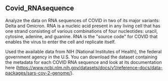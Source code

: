 ## Covid_RNAsequence

Analyze the data on RNA sequences of COVID in two of its major variants: Delta and Omicron. RNA is a nucleic acid present in any living cell that has one strand consisting of various combinations of four nucleotides: uracil, cytosine, adenine, and guanine. RNA is the "source code" for COVID that enables the virus to enter the cell and replicate itself.

Used the available data from NIH (National Institutes of Health), the federal government agency in the U.S. You can download the dataset containing the metadata for each COVID RNA sequence and look at its documentation here (https://www.ncbi.nlm.nih.gov/datasets/docs/v1/reference-docs/data-packages/sars-cov-2-genome/). 
